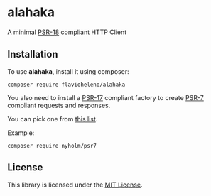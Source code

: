 # alahaka

A minimal [PSR-18](https://www.php-fig.org/psr/psr-18/) compliant HTTP Client

## Installation

To use **alahaka**, install it using composer:

```shell
composer require flavioheleno/alahaka
```

You also need to install a [PSR-17](https://www.php-fig.org/psr/psr-17/) compliant factory to create
[PSR-7](https://www.php-fig.org/psr/psr-7/) compliant requests and responses.

You can pick one from [this list](https://packagist.org/providers/psr/http-factory-implementation).

Example:

```shell
composer require nyholm/psr7
```

## License

This library is licensed under the [MIT License](LICENSE).
